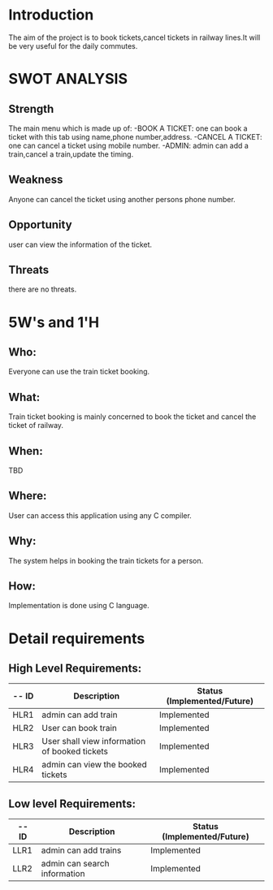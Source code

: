 # Introduction
The aim of the project is to book tickets,cancel tickets in railway lines.It will be very useful for the daily commutes.

# SWOT ANALYSIS
## Strength
The main menu which is made up of:
-BOOK A TICKET: one can book a ticket with this tab using name,phone number,address.
-CANCEL A TICKET: one can cancel a ticket using mobile number.
-ADMIN: admin can add a train,cancel a train,update the timing.
## Weakness 
Anyone can cancel the ticket using another persons phone number.
## Opportunity 
user can view the information of the ticket.
## Threats
there are no threats.
# 5W's and 1'H
## Who:
Everyone can use the train ticket booking.
## What:
Train ticket booking is mainly concerned to book the ticket and cancel the ticket of railway.
## When:
TBD
## Where:
User can access this application using any C compiler.
## Why:
The system helps in booking the train tickets for a person.
## How:
Implementation is done using C language.

# Detail requirements
## High Level Requirements:
-- ID | Description | Status (Implemented/Future)
----- | ------------|---------------------------
HLR1| admin can add train | Implemented
HLR2| User can book train| Implemented
HLR3| User shall view information of booked tickets| Implemented
HLR4| admin can view the booked tickets| Implemented



##  Low level Requirements:
-- ID | Description | Status (Implemented/Future)
----- | ------------|---------------------------
LLR1| admin can add trains  | Implemented
LLR2| admin can search information | Implemented

